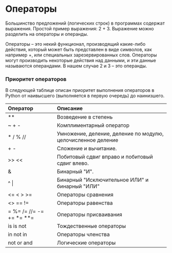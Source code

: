 # Операторы

Большинство предложений \(логических строк\) в программах содержат выражения. Простой пример выражения: 2 + 3. Выражение можно разделить на операторы и операнды.

Операторы – это некий функционал, производящий какие-либо действия, который может быть представлен в виде символов, как например +, или специальных зарезервированных слов. Операторы могут производить некоторые действия над данными, и эти данные называются операндами. В нашем случае 2 и 3 – это операнды.



### Приоритет операторов

В следующей таблице описан приоритет выполнения операторов в Python от наивысшего \(выполняется в первую очередь\) до наинизшего.

| Оператор | Описание |
| :--- | :--- |
| \*\* | Возведение в степень |
| ~ + - | Комплиментарный оператор |
| \* / % // | Умножение, деление, деление по модулю, целочисленное деление |
| + - | Сложение и вычитание. |
| &gt;&gt; &lt;&lt; | Побитовый сдвиг вправо и побитовый сдвиг влево. |
| & | Бинарный "И". |
| ^ \| | Бинарный "Исключительное ИЛИ" и бинарный "ИЛИ" |
| &lt;= &lt; &gt; &gt;= | Операторы сравнения |
| &lt;&gt; == != | Операторы равенства |
| = %= /= //= -= += \*= \*\*= | Операторы присваивания |
| is is not | Тождественные операторы |
| in not in | Операторы членства |
| not or and | Логические операторы |



